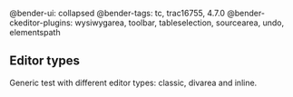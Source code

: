 @bender-ui: collapsed
@bender-tags: tc, trac16755, 4.7.0
@bender-ckeditor-plugins: wysiwygarea, toolbar, tableselection, sourcearea, undo, elementspath

## Editor types

Generic test with different editor types: classic, divarea and inline.
